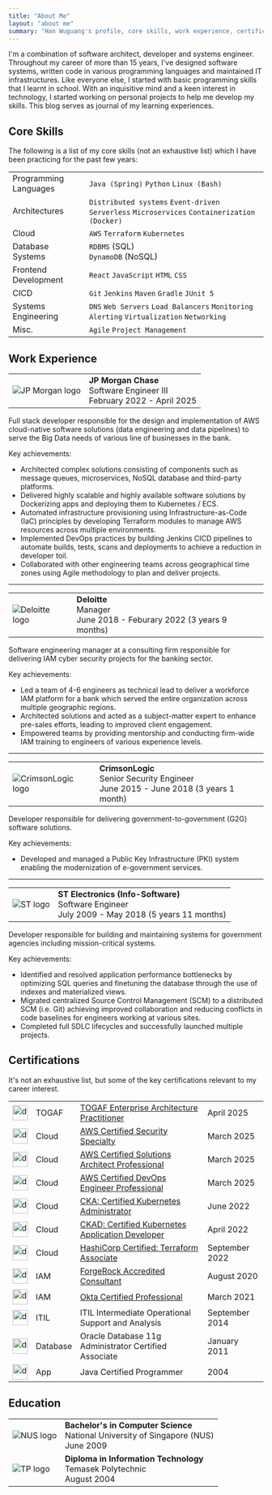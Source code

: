 ```yaml
---
title: "About Me"
layout: "about me"
summary: "Han Wuguang's profile, core skills, work experience, certifications and education"
---
```

I'm a combination of software architect, developer and systems engineer.
Throughout my career of more than 15 years, I've designed software systems, written code in various programming languages and maintained IT infrastructures.
Like everyone else, I started with basic programming skills that I learnt in school.
With an inquisitive mind and a keen interest in technology, I started working on personal projects to help me develop my skills.
This blog serves as journal of my learning experiences.

## Core Skills
The following is a list of my core skills (not an exhaustive list) which I have been practicing for the past few years:

|                       |                                                                                               |
|-----------------------|-----------------------------------------------------------------------------------------------|
| Programming Languages | `Java (Spring)` `Python` `Linux (Bash)`                                                       |
| Architectures         | `Distributed systems` `Event-driven` `Serverless` `Microservices` `Containerization (Docker)` |
| Cloud                 | `AWS` `Terraform` `Kubernetes`                                                                |
| Database Systems      | `RDBMS` (SQL)<br>`DynamoDB` (NoSQL)                                                           |
| Frontend Development  | `React` `JavaScript` `HTML` `CSS`                                                             |
| CICD                  | `Git` `Jenkins` `Maven` `Gradle` `JUnit 5`                                                    |
| Systems Engineering   | `DNS` `Web Servers` `Load Balancers` `Monitoring` `Alerting` `Virtualization` `Networking`    |
| Misc.                 | `Agile` `Project Management`                                                                  |

## Work Experience

|                                                      |                                                                            |
|------------------------------------------------------|----------------------------------------------------------------------------|
| ![JP Morgan logo](work-experience/jpmorgan-logo.jpg) | **JP Morgan Chase**<br>Software Engineer III<br>February 2022 - April 2025 |

Full stack developer responsible for the design and implementation of AWS cloud-native software solutions (data engineering and data pipelines) to serve the Big Data needs of various line of businesses in the bank.

Key achievements:
- Architected complex solutions consisting of components such as message queues, microservices, NoSQL database and third-party platforms.
- Delivered highly scalable and highly available software solutions by Dockerizing apps and deploying them to Kubernetes / ECS.
- Automated infrastructure provisioning using Infrastructure-as-Code (IaC) principles by developing Terraform modules to manage AWS resources across multiple environments.
- Implemented DevOps practices by building Jenkins CICD pipelines to automate builds, tests, scans and deployments to achieve a reduction in developer toil.
- Collaborated with other engineering teams across geographical time zones using Agile methodology to plan and deliver projects.

---

|                                                     |                                                                         |
|-----------------------------------------------------|-------------------------------------------------------------------------|
| ![Deloitte logo](work-experience/deloitte-logo.jpg) | **Deloitte**<br>Manager<br>June 2018 - Feburary 2022 (3 years 9 months) |

Software engineering manager at a consulting firm responsible for delivering IAM cyber security projects for the banking sector.

Key achievements:
- Led a team of 4-6 engineers as technical lead to deliver a workforce IAM platform for a bank which served the entire organization across multiple geographic regions.
- Architected solutions and acted as a subject-matter expert to enhance pre-sales efforts, leading to improved client engagement.
- Empowered teams by providing mentorship and conducting firm-wide IAM training to engineers of various experience levels.

---

|                                                             |                                                                                         |
|-------------------------------------------------------------|-----------------------------------------------------------------------------------------|
| ![CrimsonLogic logo](work-experience/crimsonlogic-logo.jpg) | **CrimsonLogic**<br>Senior Security Engineer<br>June 2015 - June 2018 (3 years 1 month) |

Developer responsible for delivering government-to-government (G2G) software solutions.

Key achievements:
- Developed and managed a Public Key Infrastructure (PKI) system enabling the modernization of e-government services.

---

|                                         |                                                                                                     |
|-----------------------------------------|-----------------------------------------------------------------------------------------------------|
| ![ST logo](work-experience/st-logo.jpg) | **ST Electronics (Info-Software)**<br>Software Engineer<br>July 2009 - May 2018 (5 years 11 months) |

Developer responsible for building and maintaining systems for government agencies including mission-critical systems.

Key achievements:
- Identified and resolved application performance bottlenecks by optimizing SQL queries and finetuning the database through the use of indexes and materialized views.
- Migrated centralized Source Control Management (SCM) to a distributed SCM (i.e. Git) achieving improved collaboration and reducing conflicts in code baselines for engineers working at various sites.
- Completed full SDLC lifecycles and successfully launched multiple projects.


## Certifications

It's not an exhaustive list, but some of the key certifications relevant to my career interest.

|                                                                                            |          |                                                                                                                        |                |
|--------------------------------------------------------------------------------------------|----------|------------------------------------------------------------------------------------------------------------------------|----------------|
| <img src="certifications/togaf-logo.jpg" alt="drawing" height="30" width="30"/>            | TOGAF    | [TOGAF Enterprise Architecture Practitioner](https://www.credly.com/badges/7f355e8b-a321-4690-a2b9-cb7f0782036a/)      | April 2025     |
| <img src="certifications/aws-logo.jpg" alt="drawing" height="30" width="30"/>              | Cloud    | [AWS Certified Security Specialty](https://www.credly.com/badges/7fe9783a-a85f-4545-8ec0-09326ee93abd)                 | March 2025     |
| <img src="certifications/aws-logo.jpg" alt="drawing" height="30" width="30"/>              | Cloud    | [AWS Certified Solutions Architect Professional](https://www.credly.com/badges/d054c862-430c-49b5-9fb6-9f6f3c5a416e)   | March 2025     |
| <img src="certifications/aws-logo.jpg" alt="drawing" height="30" width="30"/>              | Cloud    | [AWS Certified DevOps Engineer Professional](https://www.credly.com/badges/11779cc6-858d-43db-bea6-17778fef2cd9)       | March 2025     |
| <img src="certifications/linux-foundation-logo.jpg" alt="drawing" height="30" width="30"/> | Cloud    | [CKA: Certified Kubernetes Administrator](https://www.credly.com/badges/875d2a31-6adf-4bd2-a4e5-829b319e9a87)          | June 2022      |
| <img src="certifications/linux-foundation-logo.jpg" alt="drawing" height="30" width="30"/> | Cloud    | [CKAD: Certified Kubernetes Application Developer](https://www.credly.com/badges/6e972605-21ae-4379-b653-8b6937429ed2) | April 2022     |
| <img src="certifications/hashicorp-logo.jpg" alt="drawing" height="30" width="30"/>        | Cloud    | [HashiCorp Certified: Terraform Associate](https://www.credly.com/badges/f76d31a8-bf25-4038-897b-ff5fcb858fda)         | September 2022 |
| <img src="certifications/forgerock-logo.jpg" alt="drawing" height="30" width="30"/>        | IAM      | [ForgeRock Accredited Consultant](https://www.credly.com/badges/c0c99dfa-7a18-4add-9466-b1033bd1f187)                  | August 2020    |
| <img src="certifications/okta-logo.jpg" alt="drawing" height="30" width="30"/>             | IAM      | [Okta Certified Professional](https://www.credly.com/badges/034d682f-2788-4866-a6b8-1bb7995ba6fd)                      | March 2021     |
| <img src="certifications/axelos-logo.jpg" alt="drawing" height="30" width="30"/>           | ITIL     | ITIL Intermediate Operational Support and Analysis                                                                     | September 2014 |
| <img src="certifications/oracle-logo.jpg" alt="drawing" height="30" width="30"/>           | Database | Oracle Database 11g Administrator Certified Associate                                                                  | January 2011   |
| <img src="certifications/oracle-logo.jpg" alt="drawing" height="30" width="30"/>           | App      | Java Certified Programmer                                                                                              | 2004           |

## Education

|                                     |                                                                                           |
|-------------------------------------|-------------------------------------------------------------------------------------------|
| ![NUS logo](education/nus-logo.jpg) | **Bachelor's in Computer Science**<br>National University of Singapore (NUS)<br>June 2009 |
| ![TP logo](education/tp-logo.jpg)   | **Diploma in Information Technology**<br>Temasek Polytechnic<br>August 2004               |
